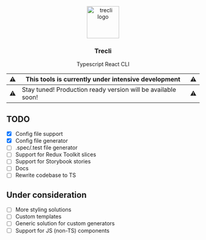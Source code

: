 <p align="center">
    <img alt="trecli logo" src="https://user-images.githubusercontent.com/3486023/78069677-c544ce00-739a-11ea-9cd3-8896dfecd6ee.png" width="84px" height="84px">
</p>

<h3 align="center">
  Trecli
</h3>

<p align="center">
  Typescript React CLI
</p>

| :warning: | This tools is currently under intensive development          | :warning: |
| --------- | ------------------------------------------------------------ | --------- |
| :warning: | Stay tuned! Production ready version will be available soon! | :warning: |

## TODO

- [x] Config file support
- [x] Config file generator
- [ ] .spec/.test file generator
- [ ] Support for Redux Toolkit slices
- [ ] Support for Storybook stories
- [ ] Docs
- [ ] Rewrite codebase to TS

## Under consideration

- [ ] More styling solutions
- [ ] Custom templates
- [ ] Generic solution for custom generators
- [ ] Support for JS (non-TS) components
